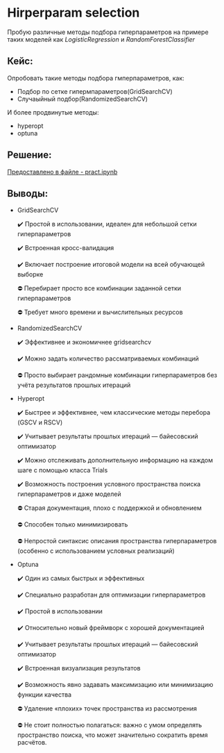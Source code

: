 # Hirperparam selection
Пробую различные методы подбора гиперпараметров на примере таких моделей как *LogisticRegression* и *RandomForestClassifier*

## Кейс:
Опробовать такие методы подбора гмперпараметров, как:
  * Подбор по сетке гипермпараметров(GridSearchCV)
  * Случаыйный подбор(RandomizedSearchCV)

И более продвинутые методы:
  * hyperopt
  * optuna

## Решение:
[Предоставлено в файле - pract.ipynb](https://github.com/GridasovAlex/Hirperparam_selection/blob/main/pract.ipynb)
## Выводы:
* GridSearchCV	

    ✔️ Простой в использовании, идеален для небольшой сетки гиперпараметров

    ✔️ Встроенная кросс-валидация

    ✔️ Включает построение итоговой модели на всей обучающей выборке 

    ⛔️ Перебирает просто все комбинации заданной сетки гиперпараметров 

    ⛔️  Требует много времени и вычислительных ресурсов
* RandomizedSearchCV

    ✔️ Эффективнее и экономичнее gridsearchcv
    
    ✔️ Можно задать количество рассматриваемых комбинаций

    ⛔️ Просто выбирает рандомные комбинации гиперпараметров без учёта результатов прошлых итераций
* Hyperopt

    ✔️ Быстрее и эффективнее, чем классические методы перебора (GSCV и RSCV)

    ✔️ Учитывает результаты прошлых итераций — байесовский оптимизатор

    ✔️ Можно отслеживать дополнительную информацию на каждом шаге с помощью класса Trials

    ✔️ Возможность построения условного пространства поиска гиперпараметров и даже моделей

    ⛔️ Старая документация, плохо с поддержкой и обновлением 

    ⛔️ Способен только минимизировать

    ⛔️ Непростой синтаксис описания пространства гиперпараметров (особенно с использованием условных реализаций)

* Optuna

    ✔️ Один из самых быстрых и эффективных

    ✔️ Специально разработан для оптимизации гиперпараметров 

    ✔️ Простой в использовании

    ✔️ Относительно новый фреймворк с хорошей документацией 

    ✔️ Учитывает результаты прошлых итераций — байесовский оптимизатор 

    ✔️ Встроенная визуализация результатов

    ✔️ Возможность явно задавать максимизацию или минимизацию функции качества

    ⛔️ Удаление «плохих» точек пространства из рассмотрения
  
    ⛔️ Не стоит полностью полагаться: важно с умом определять пространство поиска, что может значительно сократить время расчётов.
